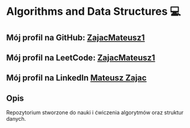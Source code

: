# Algorithms and Data Structures 💻

## Mój profil na GitHub: [ZajacMateusz1](https://github.com/ZajacMateusz1)

## Mój profil na LeetCode: [ZajacMateusz1](https://leetcode.com/u/ZajacMateusz1/)

## Mój profil na LinkedIn [Mateusz Zajac](https://www.linkedin.com/in/mateusz-zaj%C4%85c-371971387/)

## Opis

Repozytorium stworzone do nauki i ćwiczenia algorytmów oraz struktur danych.
